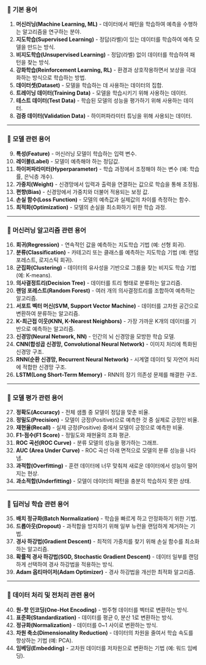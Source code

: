 
### 📌 **기본 용어**
1. **머신러닝(Machine Learning, ML)** - 데이터에서 패턴을 학습하여 예측을 수행하는 알고리즘을 연구하는 분야.
2. **지도학습(Supervised Learning)** - 정답(라벨)이 있는 데이터를 학습하여 예측 모델을 만드는 방식.
3. **비지도학습(Unsupervised Learning)** - 정답(라벨) 없이 데이터를 학습하여 패턴을 찾는 방식.
4. **강화학습(Reinforcement Learning, RL)** - 환경과 상호작용하면서 보상을 극대화하는 방식으로 학습하는 방법.
5. **데이터셋(Dataset)** - 모델을 학습하는 데 사용하는 데이터의 집합.
6. **트레이닝 데이터(Training Data)** - 모델을 학습시키기 위해 사용하는 데이터.
7. **테스트 데이터(Test Data)** - 학습된 모델의 성능을 평가하기 위해 사용하는 데이터.
8. **검증 데이터(Validation Data)** - 하이퍼파라미터 튜닝을 위해 사용되는 데이터.

---

### 📌 **모델 관련 용어**
9. **특성(Feature)** - 머신러닝 모델이 학습하는 입력 변수.
10. **레이블(Label)** - 모델이 예측해야 하는 정답값.
11. **하이퍼파라미터(Hyperparameter)** - 학습 과정에서 조정해야 하는 변수 (예: 학습률, 은닉층 개수).
12. **가중치(Weight)** - 신경망에서 입력과 출력을 연결하는 값으로 학습을 통해 조정됨.
13. **편향(Bias)** - 신경망에서 가중치와 더불어 적용되는 보정 값.
14. **손실 함수(Loss Function)** - 모델의 예측값과 실제값의 차이를 측정하는 함수.
15. **최적화(Optimization)** - 모델의 손실을 최소화하기 위한 학습 과정.

---

### 📌 **머신러닝 알고리즘 관련 용어**
16. **회귀(Regression)** - 연속적인 값을 예측하는 지도학습 기법 (예: 선형 회귀).
17. **분류(Classification)** - 카테고리 또는 클래스를 예측하는 지도학습 기법 (예: 랜덤 포레스트, 로지스틱 회귀).
18. **군집화(Clustering)** - 데이터의 유사성을 기반으로 그룹을 찾는 비지도 학습 기법 (예: K-means).
19. **의사결정트리(Decision Tree)** - 데이터를 트리 형태로 분류하는 알고리즘.
20. **랜덤 포레스트(Random Forest)** - 여러 개의 의사결정트리를 조합하여 예측하는 알고리즘.
21. **서포트 벡터 머신(SVM, Support Vector Machine)** - 데이터를 고차원 공간으로 변환하여 분류하는 알고리즘.
22. **K-최근접 이웃(KNN, K-Nearest Neighbors)** - 가장 가까운 K개의 데이터를 기반으로 예측하는 알고리즘.
23. **신경망(Neural Network, NN)** - 인간의 뇌 신경망을 모방한 학습 모델.
24. **CNN(합성곱 신경망, Convolutional Neural Network)** - 이미지 처리에 특화된 신경망 구조.
25. **RNN(순환 신경망, Recurrent Neural Network)** - 시계열 데이터 및 자연어 처리에 적합한 신경망 구조.
26. **LSTM(Long Short-Term Memory)** - RNN의 장기 의존성 문제를 해결한 구조.

---

### 📌 **모델 평가 관련 용어**
27. **정확도(Accuracy)** - 전체 샘플 중 모델이 정답을 맞춘 비율.
28. **정밀도(Precision)** - 모델이 긍정(Positive)으로 예측한 것 중 실제로 긍정인 비율.
29. **재현율(Recall)** - 실제 긍정(Positive) 중에서 모델이 긍정으로 예측한 비율.
30. **F1-점수(F1 Score)** - 정밀도와 재현율의 조화 평균.
31. **ROC 곡선(ROC Curve)** - 분류 모델의 성능을 평가하는 그래프.
32. **AUC (Area Under Curve)** - ROC 곡선 아래 면적으로 모델의 분류 성능을 나타냄.
33. **과적합(Overfitting)** - 훈련 데이터에 너무 맞춰져 새로운 데이터에서 성능이 떨어지는 현상.
34. **과소적합(Underfitting)** - 모델이 데이터의 패턴을 충분히 학습하지 못한 상태.

---

### 📌 **딥러닝 학습 관련 용어**
35. **배치 정규화(Batch Normalization)** - 학습을 빠르게 하고 안정화하기 위한 기법.
36. **드롭아웃(Dropout)** - 과적합을 방지하기 위해 일부 뉴런을 랜덤하게 제거하는 기법.
37. **경사 하강법(Gradient Descent)** - 최적의 가중치를 찾기 위해 손실 함수를 최소화하는 알고리즘.
38. **확률적 경사 하강법(SGD, Stochastic Gradient Descent)** - 데이터 일부를 랜덤하게 선택하여 경사 하강법을 적용하는 방식.
39. **Adam 옵티마이저(Adam Optimizer)** - 경사 하강법을 개선한 최적화 알고리즘.

---

### 📌 **데이터 처리 및 전처리 관련 용어**
40. **원-핫 인코딩(One-Hot Encoding)** - 범주형 데이터를 벡터로 변환하는 방식.
41. **표준화(Standardization)** - 데이터를 평균 0, 분산 1로 변환하는 방식.
42. **정규화(Normalization)** - 데이터를 0~1 사이로 변환하는 방식.
43. **차원 축소(Dimensionality Reduction)** - 데이터의 차원을 줄여서 학습 속도를 향상하는 기법 (예: PCA).
44. **임베딩(Embedding)** - 고차원 데이터를 저차원으로 변환하는 기법 (예: 워드 임베딩).
